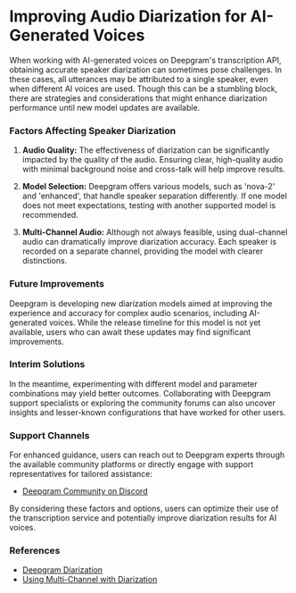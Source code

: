 # Improving Audio Diarization for AI-Generated Voices

When working with AI-generated voices on Deepgram's transcription API, obtaining accurate speaker diarization can sometimes pose challenges. In these cases, all utterances may be attributed to a single speaker, even when different AI voices are used. Though this can be a stumbling block, there are strategies and considerations that might enhance diarization performance until new model updates are available.

### Factors Affecting Speaker Diarization

1. **Audio Quality:** The effectiveness of diarization can be significantly impacted by the quality of the audio. Ensuring clear, high-quality audio with minimal background noise and cross-talk will help improve results.

2. **Model Selection:** Deepgram offers various models, such as 'nova-2' and 'enhanced', that handle speaker separation differently. If one model does not meet expectations, testing with another supported model is recommended.

3. **Multi-Channel Audio:** Although not always feasible, using dual-channel audio can dramatically improve diarization accuracy. Each speaker is recorded on a separate channel, providing the model with clearer distinctions.

### Future Improvements

Deepgram is developing new diarization models aimed at improving the experience and accuracy for complex audio scenarios, including AI-generated voices. While the release timeline for this model is not yet available, users who can await these updates may find significant improvements.

### Interim Solutions

In the meantime, experimenting with different model and parameter combinations may yield better outcomes. Collaborating with Deepgram support specialists or exploring the community forums can also uncover insights and lesser-known configurations that have worked for other users.

### Support Channels

For enhanced guidance, users can reach out to Deepgram experts through the available community platforms or directly engage with support representatives for tailored assistance:
- [Deepgram Community on Discord](https://discord.gg/deepgram)

By considering these factors and options, users can optimize their use of the transcription service and potentially improve diarization results for AI voices.

### References

- [Deepgram Diarization](https://developers.deepgram.com/docs/diarization)
- [Using Multi-Channel with Diarization](https://developers.deepgram.com/docs/multichannel-vs-diarization)
